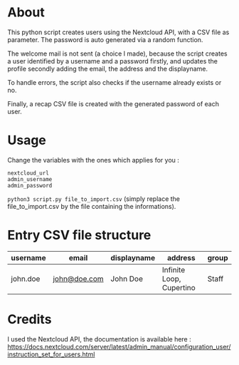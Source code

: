 # About

This python script creates users using the Nextcloud API, with a CSV file as parameter.
The password is auto generated via a random function. 

The welcome mail is not sent (a choice I made), because the script creates a user identified by a username and a password firstly, and updates the profile secondly adding the email, the address and the displayname.

To handle errors, the script also checks if the username already exists or no.

Finally, a recap CSV file is created with the generated password of each user. 

# Usage

Change the variables with the ones which applies for you : 
```
nextcloud_url
admin_username
admin_password
```

`python3 script.py file_to_import.csv`
(simply replace the file_to_import.csv by the file containing the informations). 

# Entry CSV file structure

| username | email | displayname | address | group |
|----------|-------|-------------|---------|-------|
|john.doe  |john@doe.com | John Doe | Infinite Loop, Cupertino |Staff|

# Credits
I used the Nextcloud API, the documentation is available here : https://docs.nextcloud.com/server/latest/admin_manual/configuration_user/instruction_set_for_users.html
